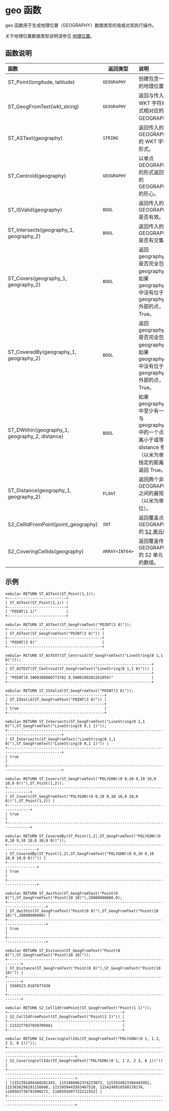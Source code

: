 # geo 函数

geo 函数用于生成地理位置（GEOGRAPHY）数据类型的值或对其执行操作。

关于地理位置数据类型说明请参见 [地理位置](../3.data-types/10.geography.md)。

## 函数说明

| 函数                                           | 返回类型       | 说明                                                                                                                   |
| :----                                          | -----          | :----                                                                                                                  |
| ST_Point(longitude, latitude)                  | `GEOGRAPHY`    | 创建包含一个点的地理位置。                                                                                             |
| ST_GeogFromText(wkt_string)                    | `GEOGRAPHY`    | 返回与传入的 WKT 字符串形式相对应的 GEOGRAPHY。                                                                           |
| ST_ASText(geography)                           | `STRING`       | 返回传入的 GEOGRAPHY 的 WKT 字符串形式。                                                                                   |
| ST_Centroid(geography)                         | `GEOGRAPHY`    | 以单点 GEOGRAPHY 的形式返回传入的 GEOGRAPHY 的形心。                                                                       |
| ST_ISValid(geography)                          | `BOOL`         | 返回传入的 GEOGRAPHY 是否有效。                                                                                          |
| ST_Intersects(geography_1, geography_2)        | `BOOL`         | 返回传入的两个 GEOGRAPHY 是否有交集。                                                                                    |
| ST_Covers(geography_1, geography_2)            | `BOOL`         | 返回 geography_1 是否完全包含 geography_2。如果 geography_2 中没有位于 geography_1 外部的点，返回 True。                       |
| ST_CoveredBy(geography_1, geography_2)         | `BOOL`         | 返回 geography_2 是否完全包含 geography_1。如果 geography_1 中没有位于 geography_2 外部的点，返回 True。                       |
| ST_DWithin(geography_1, geography_2, distance) | `BOOL`         | 如果 geography_1 中至少有一个点与 geography_2 中的一个点的距离小于或等于 distance 参数（以米为单位）指定的距离，则返回 True。 |
| ST_Distance(geography_1, geography_2)          | `FLOAT`        | 返回两个非空 GEOGRAPHY 之间的最短距离（以米为单位）。                                                                    |
| S2_CellIdFromPoint(point_geography)            | `INT`          | 返回覆盖点 GEOGRAPHY 的 [S2 单元](https://s2geometry.io/devguide/s2cell_hierarchy)ID。                                     |
| S2_CoveringCellIds(geography)                  | `ARRAY<INT64>` | 返回覆盖传入的 GEOGRAPHY 的 S2 单元 ID 的数组。                                                                              |

## 示例

```ngql
nebula> RETURN ST_ASText(ST_Point(1,1));
+--------------------------+
| ST_ASText(ST_Point(1,1)) |
+--------------------------+
| "POINT(1 1)"             |
+--------------------------+

nebula> RETURN ST_ASText(ST_GeogFromText("POINT(3 8)"));
+------------------------------------------+
| ST_ASText(ST_GeogFromText("POINT(3 8)")) |
+------------------------------------------+
| "POINT(3 8)"                             |
+------------------------------------------+

nebula> RETURN ST_ASTEXT(ST_Centroid(ST_GeogFromText("LineString(0 1,1 0)")));
+----------------------------------------------------------------+
| ST_ASTEXT(ST_Centroid(ST_GeogFromText("LineString(0 1,1 0)"))) |
+----------------------------------------------------------------+
| "POINT(0.5000380800773782 0.5000190382261059)"                 |
+----------------------------------------------------------------+

nebula> RETURN ST_ISValid(ST_GeogFromText("POINT(3 8)"));
+-------------------------------------------+
| ST_ISValid(ST_GeogFromText("POINT(3 8)")) |
+-------------------------------------------+
| true                                      |
+-------------------------------------------+

nebula> RETURN ST_Intersects(ST_GeogFromText("LineString(0 1,1 0)"),ST_GeogFromText("LineString(0 0,1 1)"));
+----------------------------------------------------------------------------------------------+
| ST_Intersects(ST_GeogFromText("LineString(0 1,1 0)"),ST_GeogFromText("LineString(0 0,1 1)")) |
+----------------------------------------------------------------------------------------------+
| true                                                                                         |
+----------------------------------------------------------------------------------------------+

nebula> RETURN ST_Covers(ST_GeogFromText("POLYGON((0 0,10 0,10 10,0 10,0 0))"),ST_Point(1,2));
+--------------------------------------------------------------------------------+
| ST_Covers(ST_GeogFromText("POLYGON((0 0,10 0,10 10,0 10,0 0))"),ST_Point(1,2)) |
+--------------------------------------------------------------------------------+
| true                                                                           |
+--------------------------------------------------------------------------------+

nebula> RETURN ST_CoveredBy(ST_Point(1,2),ST_GeogFromText("POLYGON((0 0,10 0,10 10,0 10,0 0))"));
+-----------------------------------------------------------------------------------+
| ST_CoveredBy(ST_Point(1,2),ST_GeogFromText("POLYGON((0 0,10 0,10 10,0 10,0 0))")) |
+-----------------------------------------------------------------------------------+
| true                                                                              |
+-----------------------------------------------------------------------------------+

nebula> RETURN ST_dwithin(ST_GeogFromText("Point(0 0)"),ST_GeogFromText("Point(10 10)"),20000000000.0);
+---------------------------------------------------------------------------------------+
| ST_dwithin(ST_GeogFromText("Point(0 0)"),ST_GeogFromText("Point(10 10)"),20000000000) |
+---------------------------------------------------------------------------------------+
| true                                                                                  |
+---------------------------------------------------------------------------------------+

nebula> RETURN ST_Distance(ST_GeogFromText("Point(0 0)"),ST_GeogFromText("Point(10 10)"));
+----------------------------------------------------------------------------+
| ST_Distance(ST_GeogFromText("Point(0 0)"),ST_GeogFromText("Point(10 10)")) |
+----------------------------------------------------------------------------+
| 1568523.0187677438                                                         |
+----------------------------------------------------------------------------+

nebula> RETURN S2_CellIdFromPoint(ST_GeogFromText("Point(1 1)"));
+---------------------------------------------------+
| S2_CellIdFromPoint(ST_GeogFromText("Point(1 1)")) |
+---------------------------------------------------+
| 1153277837650709461                               |
+---------------------------------------------------+

nebula> RETURN S2_CoveringCellIds(ST_GeogFromText("POLYGON((0 1, 1 2, 2 3, 0 1))"));
+--------------------------------------------------------------------------------------------------------------------------------------------------------------------------+
| S2_CoveringCellIds(ST_GeogFromText("POLYGON((0 1, 1 2, 2 3, 0 1))"))                                                                                                     |
+--------------------------------------------------------------------------------------------------------------------------------------------------------------------------+
| [1152391494368201343, 1153466862374223872, 1153554823304445952, 1153836298281156608, 1153959443583467520, 1154240918560178176, 1160503736791990272, 1160591697722212352] |
+--------------------------------------------------------------------------------------------------------------------------------------------------------------------------+
```
